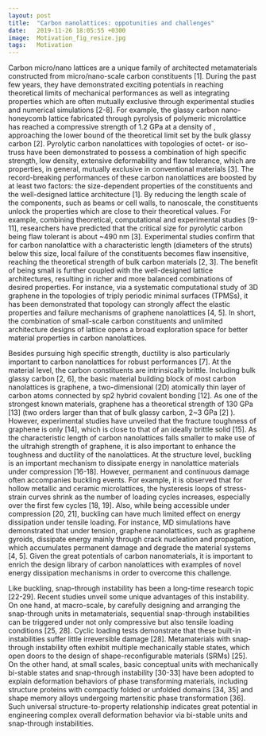 ```yaml
---
layout: post
title:  "Carbon nanolattices: oppotunities and challenges"
date:   2019-11-26 18:05:55 +0300
image:  Motivation_fig_resize.jpg
tags:   Motivation
---
```


Carbon micro/nano lattices are a unique family of architected metamaterials constructed from micro/nano-scale carbon constituents [1]. During the past few years, they have demonstrated exciting potentials in reaching theoretical limits of mechanical performances as well as integrating properties which are often mutually exclusive through experimental studies and numerical simulations [2-8]. For example, the glassy carbon nano-honeycomb lattice fabricated through pyrolysis of polymeric microlattice has reached a compressive strength of 1.2 GPa at a density of  , approaching the lower bound of the theoretical limit set by the bulk glassy carbon [2]. Pyrolytic carbon nanolattices with topologies of octet- or iso-truss have been demonstrated to possess a combination of high specific strength, low density, extensive deformability and flaw tolerance, which are properties, in general, mutually exclusive in conventional materials [3]. The record-breaking performances of these carbon nanolattices are boosted by at least two factors: the size-dependent properties of the constituents and the well-designed lattice architecture [1]. By reducing the length scale of the components, such as beams or cell walls, to nanoscale, the constituents unlock the properties which are close to their theoretical values. For example, combining theoretical, computational and experimental studies [9-11], researchers have predicted that the critical size for pyrolytic carbon being flaw tolerant is about ~490 nm [3]. Experimental studies confirm that for carbon nanolattice with a characteristic length (diameters of the struts) below this size, local failure of the constituents becomes flaw insensitive, reaching the theoretical strength of bulk carbon materials [2, 3]. The benefit of being small is further coupled with the well-designed lattice architectures, resulting in richer and more balanced combinations of desired properties. For instance, via a systematic computational study of 3D graphene in the topologies of triply periodic minimal surfaces (TPMSs), it has been demonstrated that topology can strongly affect the elastic properties and failure mechanisms of graphene nanolattices [4, 5]. In short, the combination of small-scale carbon constituents and unlimited architecture designs of lattice opens a broad exploration space for better material properties in carbon nanolattices.

Besides pursuing high specific strength, ductility is also particularly important to carbon nanolattices for robust performances [7]. At the material level, the carbon constituents are intrinsically brittle. Including bulk glassy carbon [2, 6], the basic material building block of most carbon nanolattices is graphene, a two-dimensional (2D) atomically thin layer of carbon atoms connected by sp2 hybrid covalent bonding [12]. As one of the strongest known materials, graphene has a theoretical strength of 130 GPa [13] (two orders larger than that of bulk glassy carbon, 2~3 GPa [2] ). However, experimental studies have unveiled that the fracture toughness of graphene is only  [14], which is close to that of an ideally brittle solid [15]. As the characteristic length of carbon nanolattices falls smaller to make use of the ultrahigh strength of graphene, it is also important to enhance the toughness and ductility of the nanolattices. At the structure level, buckling is an important mechanism to dissipate energy in nanolattice materials under compression [16-18]. However, permanent and continuous damage often accompanies buckling events. For example, it is observed that for hollow metallic and ceramic microlattices, the hysteresis loops of stress-strain curves shrink as the number of loading cycles increases, especially over the first few cycles [18, 19]. Also, while being accessible under compression [20, 21], buckling can have much limited effect on energy dissipation under tensile loading. For instance, MD simulations have demonstrated that under tension, graphene nanolattices, such as graphene gyroids, dissipate energy mainly through crack nucleation and propagation, which accumulates permanent damage and degrade the material systems [4, 5]. Given the great potentials of carbon nanomaterials, it is important to enrich the design library of carbon nanolattices with examples of novel energy dissipation mechanisms in order to overcome this challenge.

Like buckling, snap-through instability has been a long-time research topic [22-29]. Recent studies unveil some unique advantages of this instability. On one hand, at macro-scale, by carefully designing and arranging the snap-through units in metamaterials, sequential snap-through instabilities can be triggered under not only compressive but also tensile loading conditions [25, 28]. Cyclic loading tests demonstrate that these built-in instabilities suffer little irreversible damage [28]. Metamaterials with snap-through instability often exhibit multiple mechanically stable states, which open doors to the design of shape-reconfigurable materials (SRMs) [25]. On the other hand, at small scales, basic conceptual units with mechanically bi-stable states and snap-through instability [30-33] have been adopted to explain deformation behaviors of phase transforming materials, including structure proteins with compactly folded or unfolded domains [34, 35] and shape memory alloys undergoing martensitic phase transformation [36]. Such universal structure-to-property relationship indicates great potential in engineering complex overall deformation behavior via bi-stable units and snap-through instabilities.

<!--
You’ll find this post in your `_posts` directory. Go ahead and edit it and re-build the site to see your changes. You can rebuild the site in many different ways, but the most common way is to run `jekyll serve`, which launches a web server and auto-regenerates your site when a file is updated.

To add new posts, simply add a file in the `_posts` directory that follows the convention `YYYY-MM-DD-name-of-post.ext` and includes the necessary front matter. Take a look at the source for this post to get an idea about how it works.

Jekyll also offers powerful support for code snippets:

{% highlight ruby %}
def print_hi(name)
  puts "Hi, #{name}"
end
print_hi('Tom')
#=> prints 'Hi, Tom' to STDOUT.
{% endhighlight %}

Check out the [Jekyll docs][jekyll-docs] for more info on how to get the most out of Jekyll. File all bugs/feature requests at [Jekyll’s GitHub repo][jekyll-gh]. If you have questions, you can ask them on [Jekyll Talk][jekyll-talk].

[jekyll-docs]: https://jekyllrb.com/docs/home
[jekyll-gh]:   https://github.com/jekyll/jekyll
[jekyll-talk]: https://talk.jekyllrb.com/
-->
